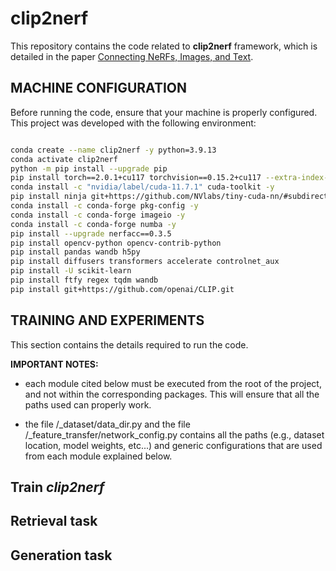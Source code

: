 # clip2nerf

This repository contains the code related to **clip2nerf** framework, which is detailed in the paper [Connecting NeRFs, Images, and Text](https://arxiv.org/abs/2404.07993).


## MACHINE CONFIGURATION

Before running the code, ensure that your machine is properly configured. 
This project was developed with the following environment:
```bash

conda create --name clip2nerf -y python=3.9.13
conda activate clip2nerf
python -m pip install --upgrade pip
pip install torch==2.0.1+cu117 torchvision==0.15.2+cu117 --extra-index-url https://download. pytorch.org/whl/cu117
conda install -c "nvidia/label/cuda-11.7.1" cuda-toolkit -y
pip install ninja git+https://github.com/NVlabs/tiny-cuda-nn/#subdirectory=bindings/torch
conda install -c conda-forge pkg-config -y
conda install -c conda-forge imageio -y
conda install -c conda-forge numba -y
pip install --upgrade nerfacc==0.3.5
pip install opencv-python opencv-contrib-python
pip install pandas wandb h5py
pip install diffusers transformers accelerate controlnet_aux
pip install -U scikit-learn
pip install ftfy regex tqdm wandb
pip install git+https://github.com/openai/CLIP.git
```

## TRAINING AND EXPERIMENTS
This section contains the details required to run the code.

**IMPORTANT NOTES:**

* each module cited below must be executed from the root of the     project, and not within the corresponding packages. This will ensure that all the paths used can properly work.

* the file /_dataset/data_dir.py and the file /_feature_transfer/network_config.py contains all the paths (e.g., dataset location, model weights, etc...) and generic configurations that are used from each module explained below.

## Train *clip2nerf*


## Retrieval task


## Generation task
